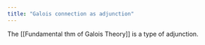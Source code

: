 ```yaml
---
title: "Galois connection as adjunction"
---
```


The [[Fundamental thm of Galois Theory]] is a type of adjunction.